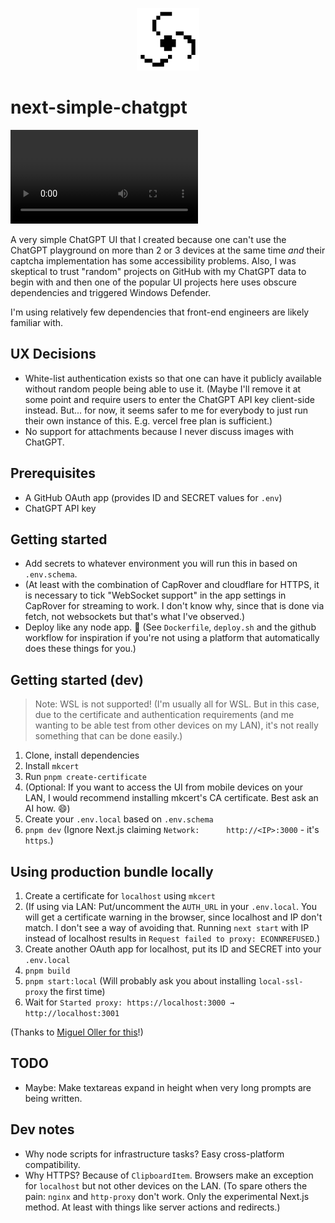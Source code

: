 <p align="center"><img src="./assets/logo.png" width="100px" /></p>

# next-simple-chatgpt

![video demo](https://github.com/s-h-a-d-o-w/next-simple-chatgpt/raw/refs/heads/master/assets/demo.mp4)

A very simple ChatGPT UI that I created because one can't use the ChatGPT playground on more than 2 or 3 devices at the same time *and* their captcha implementation has some accessibility problems. Also, I was skeptical to trust "random" projects on GitHub with my ChatGPT data to begin with and then one of the popular UI projects here uses obscure dependencies and triggered Windows Defender.

I'm using relatively few dependencies that front-end engineers are likely familiar with.

## UX Decisions

- White-list authentication exists so that one can have it publicly available without random people being able to use it. (Maybe I'll remove it at some point and require users to enter the ChatGPT API key client-side instead. But... for now, it seems safer to me for everybody to just run their own instance of this. E.g. vercel free plan is sufficient.)
- No support for attachments because I never discuss images with ChatGPT.

## Prerequisites

- A GitHub OAuth app (provides ID and SECRET values for `.env`)
- ChatGPT API key

## Getting started

- Add secrets to whatever environment you will run this in based on `.env.schema`.
- (At least with the combination of CapRover and cloudflare for HTTPS, it is necessary to tick "WebSocket support" in the app settings in CapRover for streaming to work. I don't know why, since that is done via fetch, not websockets but that's what I've observed.)
- Deploy like any node app. 🚀 (See `Dockerfile`, `deploy.sh` and the github workflow for inspiration if you're not using a platform that automatically does these things for you.)

## Getting started (dev)

> Note: WSL is not supported! (I'm usually all for WSL. But in this case, due to the certificate and authentication requirements (and me wanting to be able test from other devices on my LAN), it's not really something that can be done easily.)

1. Clone, install dependencies
2. Install `mkcert`
3. Run `pnpm create-certificate`
4. (Optional: If you want to access the UI from mobile devices on your LAN, I would recommend installing mkcert's CA certificate. Best ask an AI how. 😄)
5. Create your `.env.local` based on `.env.schema`
6. `pnpm dev` (Ignore Next.js claiming `Network:      http://<IP>:3000` - it's `https`.)

## Using production bundle locally

1. Create a certificate for `localhost` using `mkcert`
1. (If using via LAN: Put/uncomment the `AUTH_URL` in your `.env.local`. You will get a certificate warning in the browser, since localhost and IP don't match. I don't see a way of avoiding that. Running `next start` with IP instead of localhost results in `Request failed to proxy: ECONNREFUSED`.)
1. Create another OAuth app for localhost, put its ID and SECRET into your `.env.local`
1. `pnpm build`
1. `pnpm start:local` (Will probably ask you about installing `local-ssl-proxy` the first time)
1. Wait for `Started proxy: https://localhost:3000 → http://localhost:3001`

(Thanks to [Miguel Oller for this](https://www.makeswift.com/blog/accessing-your-local-nextjs-dev-server-using-https)!)

## TODO

- Maybe: Make textareas expand in height when very long prompts are being written.

## Dev notes

- Why node scripts for infrastructure tasks? Easy cross-platform compatibility.
- Why HTTPS? Because of `ClipboardItem`. Browsers make an exception for `localhost` but not other devices on the LAN. (To spare others the pain: `nginx` and `http-proxy` don't work. Only the experimental Next.js method. At least with things like server actions and redirects.)
